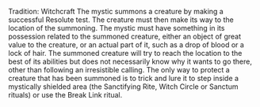 Tradition: Witchcraft
The mystic summons a creature by making a successful Resolute test. The creature must then make its way to the location of the summoning. The mystic must have something in its possession related to the summoned creature, either an object of great value to the creature, or an actual part of it, such as a drop of blood or a lock of hair.
The summoned creature will try to reach the location to the best of its abilities but does not necessarily know why it wants to go there, other than following an irresistible calling. The only way to protect a creature that has been summoned is to trick and lure it to step inside a mystically shielded area (the Sanctifying Rite, Witch Circle or Sanctum rituals) or use the Break Link ritual.